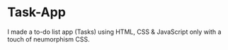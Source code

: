 # Task-App
I made a to-do list app (Tasks) using HTML, CSS &amp; JavaScript only with a touch of neumorphism CSS.
